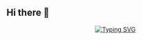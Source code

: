 ## Hi there 👋

<p align="center">
<a href="https://git.io/typing-svg"><img src="https://readme-typing-svg.demolab.com?font=Inter+Tight&weight=500&size=44&duration=3000&pause=500&color=FFFFFF&center=true&vCenter=true&width=820&height=100&lines=Junior+Front+End+Developer+%F0%9F%A7%91%F0%9F%8F%BB%E2%80%8D%F0%9F%92%BB;Always+craving+for+new+knowladge+%F0%9F%A7%A0;(and+also+ice-cream%2C+let's+be+honest...)+%F0%9F%8D%A6" alt="Typing SVG" /></a>
</p>
<!--
**codingjordi/codingjordi** is a ✨ _special_ ✨ repository because its `README.md` (this file) appears on your GitHub profile.

Here are some ideas to get you started:

- 🔭 I’m currently working on ...
- 🌱 I’m currently learning ...
- 👯 I’m looking to collaborate on ...
- 🤔 I’m looking for help with ...
- 💬 Ask me about ...
- 📫 How to reach me: ...
- 😄 Pronouns: ...
- ⚡ Fun fact: ...
-->
